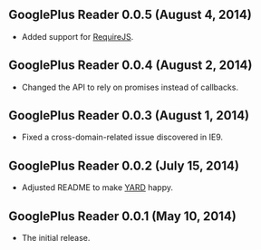 ## GooglePlus Reader 0.0.5 (August 4, 2014)

* Added support for [RequireJS](http://requirejs.org/).

## GooglePlus Reader 0.0.4 (August 2, 2014)

* Changed the API to rely on promises instead of callbacks.

## GooglePlus Reader 0.0.3 (August 1, 2014)

* Fixed a cross-domain-related issue discovered in IE9.

## GooglePlus Reader 0.0.2 (July 15, 2014)

* Adjusted README to make [YARD](http://yardoc.org/) happy.

## GooglePlus Reader 0.0.1 (May 10, 2014)

* The initial release.
